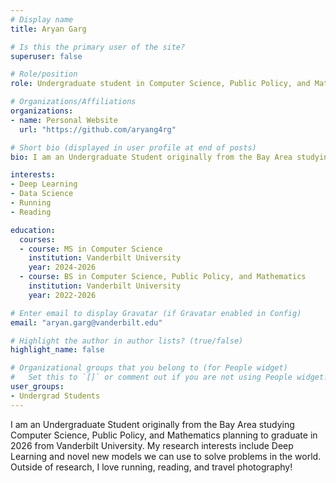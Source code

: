 ```yaml
---
# Display name
title: Aryan Garg

# Is this the primary user of the site?
superuser: false

# Role/position
role: Undergraduate student in Computer Science, Public Policy, and Mathematics

# Organizations/Affiliations
organizations:
- name: Personal Website
  url: "https://github.com/aryang4rg"

# Short bio (displayed in user profile at end of posts)
bio: I am an Undergraduate Student originally from the Bay Area studying Computer Science, Public Policy, and Mathematics planning to graduate in 2026 from Vanderbilt University.

interests:
- Deep Learning
- Data Science
- Running
- Reading

education:
  courses:
  - course: MS in Computer Science
    institution: Vanderbilt University
    year: 2024-2026
  - course: BS in Computer Science, Public Policy, and Mathematics
    institution: Vanderbilt University
    year: 2022-2026

# Enter email to display Gravatar (if Gravatar enabled in Config)
email: "aryan.garg@vanderbilt.edu"

# Highlight the author in author lists? (true/false)
highlight_name: false

# Organizational groups that you belong to (for People widget)
#   Set this to `[]` or comment out if you are not using People widget.
user_groups:
- Undergrad Students
---
```


I am an Undergraduate Student originally from the Bay Area studying Computer Science, Public Policy, and Mathematics planning to graduate in 2026 from Vanderbilt University. My research interests include Deep Learning and novel new models we can use to solve problems in the world. Outside of research, I love running, reading, and travel photography!
